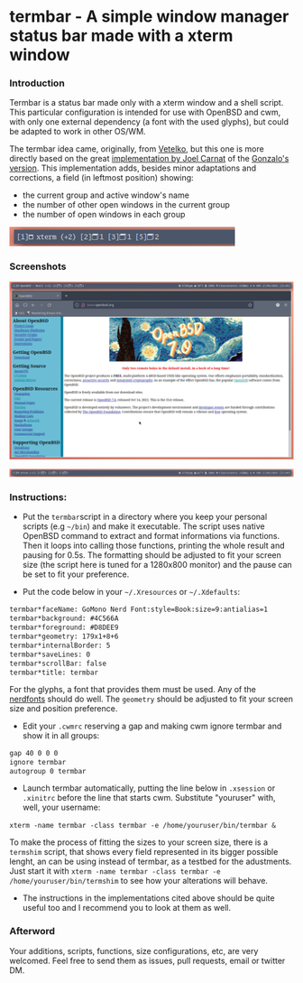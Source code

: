 # termbar - A simple window manager status bar made with a xterm window

### Introduction
Termbar is a status bar made only with a xterm window and a shell script. This particular configuration is intended for use with OpenBSD and cwm, with only one external dependency (a font with the used glyphs), but could be adapted to work in other OS/WM.

The termbar idea came, originally, from [Vetelko][1], but this one is more directly based on the great [implementation by Joel Carnat][2] of the [Gonzalo's version][3]. This implementation adds, besides minor adaptations and corrections, a field (in leftmost position) showing:
   - the current group and active window's name
   - the number of other open windows in the current group
   - the number of open windows in each group

   ![screenshot of the field detailed above](./screenshot2.png)

[1]: https://github.com/vetelko/termbar
[2]: https://www.tumfatig.net/2020/a-simple-shell-status-bar-for-openbsd-and-cwm1/
[3]: https://github.com/gonzalo-/termbar

### Screenshots
![termbar full screen screenshot](./screenshot0.png)

![termbar screenshot](./screenshot1.png)

### Instructions:
- Put the `termbar`script in a directory where you keep your personal scripts (e.g `~/bin`) and make it executable. The script uses native OpenBSD command to extract and format informations via functions. Then it loops into calling those functions, printing the whole result and pausing for 0.5s. The formatting should be adjusted to fit your screen size (the script here is tuned for a 1280x800 monitor) and the pause can be set to fit your preference.

- Put the code below in your `~/.Xresources` or `~/.Xdefaults`:
```
termbar*faceName: GoMono Nerd Font:style=Book:size=9:antialias=1
termbar*background: #4C566A
termbar*foreground: #D8DEE9
termbar*geometry: 179x1+8+6
termbar*internalBorder: 5
termbar*saveLines: 0
termbar*scrollBar: false
termbar*title: termbar
```
   For the glyphs, a font that provides them must be used. Any of the [nerdfonts](https://www.nerdfonts.com) should do well.
   The `geometry` should be adjusted to fit your screen size and position preference.

- Edit your `.cwmrc` reserving a gap and making cwm ignore termbar and show it in all groups:
```
gap 40 0 0 0
ignore termbar
autogroup 0 termbar
```

- Launch termbar automatically, putting the line below in `.xsession` or `.xinitrc` before the line that starts cwm. Substitute "youruser" with, well, your username:

`xterm -name termbar -class termbar -e /home/youruser/bin/termbar &`

To make the process of fitting the sizes to your screen size, there is a `termshim` script, that shows every field represented in its bigger possible lenght, an can be using instead of termbar, as a testbed for the adustments. Just start it with `xterm -name termbar -class termbar -e /home/youruser/bin/termshim` to see how your alterations will behave.


* The instructions in the implementations cited above should be quite useful too and I recommend you to look at them as well.

### Afterword
Your additions, scripts, functions, size configurations, etc, are very welcomed. Feel free to send them as issues, pull requests, email or twitter DM.
